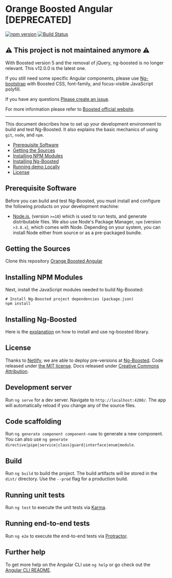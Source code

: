 # Orange Boosted Angular [DEPRECATED]

[![npm version](https://badge.fury.io/js/ng-boosted.svg)](https://badge.fury.io/js/ng-boosted)
[![Build Status](https://travis-ci.org/Orange-OpenSource/Orange-Boosted-Angular.svg?branch=main)](https://travis-ci.org/Orange-OpenSource/Orange-Boosted-Angular)

## :warning: This project is not maintained anymore :warning:
With Boosted version 5 and the removal of jQuery, ng-boosted is no longer relevant. This v12.0.0 is the latest one.

If you still need some specific Angular components, please use [Ng-bootstrap](https://ng-bootstrap.github.io) with Boosted CSS, font-family, and focus-visible JavaScript polyfill.

If you have any questions [Please create an issue](https://github.com/Orange-OpenSource/Orange-Boosted-Bootstrap/issues/new).

For more information please refer to [Boosted official website](https://boosted.orange.com).

---

This document describes how to set up your development environment to build and test Ng-Boosted.
It also explains the basic mechanics of using `git`, `node`, and `npm`.

* [Prerequisite Software](#prerequisite-software)
* [Getting the Sources](#getting-the-sources)
* [Installing NPM Modules](#installing-npm-modules)
* [Installing Ng-Boosted](#installing-lib)
* [Running demo Locally](#running-demo-locally)
* [License](#license)

## Prerequisite Software

Before you can build and test Ng-Boosted, you must install and configure the
following products on your development machine:

* [Node.js](http://nodejs.org), (version `>=10`) which is used to run tests, and generate distributable files. We also use Node's Package Manager, `npm`
  (version `>3.8.x`), which comes with Node. Depending on your system, you can install Node either from
  source or as a pre-packaged bundle.

## Getting the Sources

Clone this repository [Orange Boosted Angular](https://github.com/Orange-OpenSource/Orange-Boosted-Angular.git)


## Installing NPM Modules

Next, install the JavaScript modules needed to build Ng-Boosted:

```shell
# Install Ng-Boosted project dependencies (package.json)
npm install
```

## Installing Ng-Boosted

Here is the [explanation](https://ng-boosted.orange.com/#/start) on how to install and use ng-boosted library.

## License

Thanks to [Netlify](https://www.netlify.com/), we are able to deploy pre-versions at [Ng-Boosted](https://ng-boosted.netlify.com).
Code released under [the MIT license](LICENSE). Docs released under [Creative Commons Attribution](docs/LICENSE).


## Development server

Run `ng serve` for a dev server. Navigate to `http://localhost:4200/`. The app will automatically reload if you change any of the source files.

## Code scaffolding

Run `ng generate component component-name` to generate a new component. You can also use `ng generate directive|pipe|service|class|guard|interface|enum|module`.

## Build

Run `ng build` to build the project. The build artifacts will be stored in the `dist/` directory. Use the `--prod` flag for a production build.

## Running unit tests

Run `ng test` to execute the unit tests via [Karma](https://karma-runner.github.io).

## Running end-to-end tests

Run `ng e2e` to execute the end-to-end tests via [Protractor](http://www.protractortest.org/).

## Further help

To get more help on the Angular CLI use `ng help` or go check out the [Angular CLI README](https://github.com/angular/angular-cli/blob/master/README.md).
